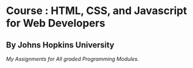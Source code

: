 # Course : HTML, CSS, and Javascript for Web Developers
## By Johns Hopkins University
*My Assignments for All graded Programming Modules.* 
